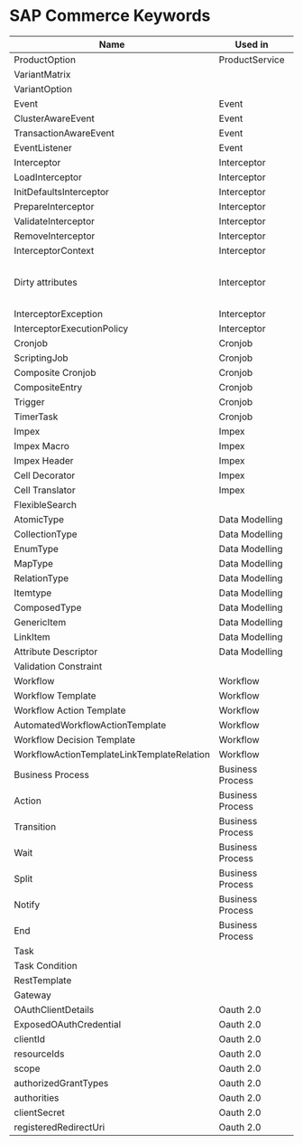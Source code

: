 # SAP Commerce Keywords

| Name                                       | Used in          | Description                               | Method                                                                                  |
| ------------------------------------------ | ---------------- | ----------------------------------------- | --------------------------------------------------------------------------------------- |
| ProductOption                              | ProductService   |                                           |                                                                                         |
| VariantMatrix                              |                  |                                           |                                                                                         |
| VariantOption                              |                  |                                           |                                                                                         |
| Event                                      | Event            |                                           |                                                                                         |
| ClusterAwareEvent                          | Event            |                                           |                                                                                         |
| TransactionAwareEvent                      | Event            |                                           |                                                                                         |
| EventListener                              | Event            |                                           |                                                                                         |
| Interceptor                                | Interceptor      |                                           |                                                                                         |
| LoadInterceptor                            | Interceptor      |                                           |                                                                                         |
| InitDefaultsInterceptor                    | Interceptor      |                                           |                                                                                         |
| PrepareInterceptor                         | Interceptor      |                                           |                                                                                         |
| ValidateInterceptor                        | Interceptor      |                                           |                                                                                         |
| RemoveInterceptor                          | Interceptor      |                                           |                                                                                         |
| InterceptorContext                         | Interceptor      |                                           |                                                                                         |
| Dirty attributes                           | Interceptor      | Get item modification changes to be saved | InterceptorContext.getDirtyAttributes(Object)<br>ModelValueHistory.getDirtyAttributes() |
| InterceptorException                       | Interceptor      |                                           |                                                                                         |
| InterceptorExecutionPolicy                 | Interceptor      |                                           |                                                                                         |
| Cronjob                                    | Cronjob          |                                           |                                                                                         |
| ScriptingJob                               | Cronjob          |                                           |                                                                                         |
| Composite Cronjob                          | Cronjob          |                                           |                                                                                         |
| CompositeEntry                             | Cronjob          |                                           |                                                                                         |
| Trigger                                    | Cronjob          |                                           |                                                                                         |
| TimerTask                                  | Cronjob          |                                           |                                                                                         |
| Impex                                      | Impex            |                                           |                                                                                         |
| Impex Macro                                | Impex            |                                           |                                                                                         |
| Impex Header                               | Impex            |                                           |                                                                                         |
| Cell Decorator                             | Impex            |                                           |                                                                                         |
| Cell Translator                            | Impex            |                                           |                                                                                         |
| FlexibleSearch                             |                  |                                           |                                                                                         |
| AtomicType                                 | Data Modelling   |                                           |                                                                                         |
| CollectionType                             | Data Modelling   |                                           |                                                                                         |
| EnumType                                   | Data Modelling   |                                           |                                                                                         |
| MapType                                    | Data Modelling   |                                           |                                                                                         |
| RelationType                               | Data Modelling   |                                           |                                                                                         |
| Itemtype                                   | Data Modelling   |                                           |                                                                                         |
| ComposedType                               | Data Modelling   |                                           |                                                                                         |
| GenericItem                                | Data Modelling   |                                           |                                                                                         |
| LinkItem                                   | Data Modelling   |                                           |                                                                                         |
| Attribute Descriptor                       | Data Modelling   |                                           |                                                                                         |
| Validation Constraint                      |                  |                                           |                                                                                         |
| Workflow                                   | Workflow         |                                           |                                                                                         |
| Workflow Template                          | Workflow         |                                           |                                                                                         |
| Workflow Action Template                   | Workflow         |                                           |                                                                                         |
| AutomatedWorkflowActionTemplate            | Workflow         |                                           |                                                                                         |
| Workflow Decision Template                 | Workflow         |                                           |                                                                                         |
| WorkflowActionTemplateLinkTemplateRelation | Workflow         |                                           |                                                                                         |
| Business Process                           | Business Process |                                           |                                                                                         |
| Action                                     | Business Process |                                           |                                                                                         |
| Transition                                 | Business Process |                                           |                                                                                         |
| Wait                                       | Business Process |                                           |                                                                                         |
| Split                                      | Business Process |                                           |                                                                                         |
| Notify                                     | Business Process |                                           |                                                                                         |
| End                                        | Business Process |                                           |                                                                                         |
| Task                                       |                  |                                           |                                                                                         |
| Task Condition                             |                  |                                           |                                                                                         |
| RestTemplate                               |                  |                                           |                                                                                         |
| Gateway                                    |                  |                                           |                                                                                         |
| OAuthClientDetails                         | Oauth 2.0        |                                           |                                                                                         |
| ExposedOAuthCredential                     | Oauth 2.0        |                                           |                                                                                         |
| clientId                                   | Oauth 2.0        |                                           |                                                                                         |
| resourceIds                                | Oauth 2.0        |                                           |                                                                                         |
| scope                                      | Oauth 2.0        |                                           |                                                                                         |
| authorizedGrantTypes                       | Oauth 2.0        |                                           |                                                                                         |
| authorities                                | Oauth 2.0        |                                           |                                                                                         |
| clientSecret                               | Oauth 2.0        |                                           |                                                                                         |
| registeredRedirectUri                      | Oauth 2.0        |                                           |                                                                                         |
